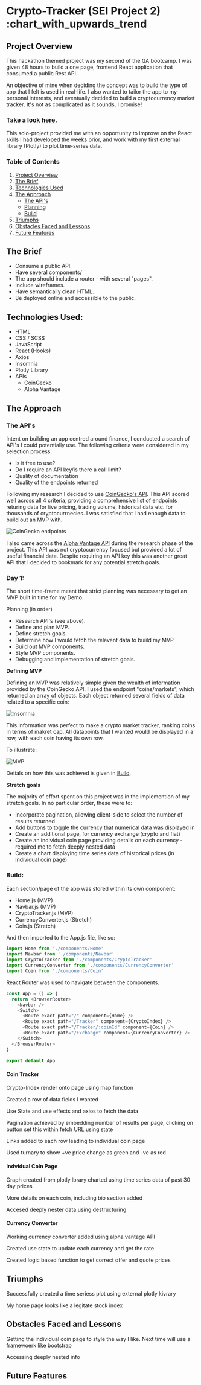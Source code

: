 # Crypto-Tracker (SEI Project 2) :chart_with_upwards_trend

## Project Overview

This hackathon themed project was my second of the GA bootcamp. I was given 48 hours to build a one page, frontend React application that consumed a public Rest API.

An objective of mine when deciding the concept was to build the type of app that I felt is used in real-life. I also wanted to tailor the app to my personal interests, and eventually decided to build a cryptocurrency market tracker. It's not as complicated as it sounds, I promise! <br>

### Take a look [here.](https://danieltockan.github.io/Crypto-Tracker/)

This solo-project provided me with an opportunity to improve on the React skills I had developed the weeks prior, and work with my first external library (Plotly) to plot time-series data.




### Table of Contents

1. [Project Overview](#Project-Overview)
2. [The Brief](#The-Brief)
3. [Technologies Used](#Technologies-Used)
4. [The Approach](#The-Approach)
    - [The API's](#API's-Used)
    - [Planning](#Planning)
    - [Build](#Build)
5. [Triumphs](#Triumphs)
6. [Obstacles Faced and Lessons](#Obstacles-Faced-and-Lessons)
7. [Future Features](#Future-Features)

## The Brief

- Consume a public API.
- Have several components/
- The app should include a router - with several "pages".
- Include wireframes.
- Have semantically clean HTML.
- Be deployed online and accessible to the public.

## Technologies Used:

- HTML
- CSS / SCSS
- JavaScript
- React (Hooks)
- Axios
- Insomnia
- Plotly Library
- APIs
  - CoinGecko
  - Alpha Vantage

## The Approach

### The API's

Intent on building an app centred around finance, I conducted a search of API's I could potentially use. The following criteria were considered in my selection process:
- Is it free to use?
- Do I require an API key/is there a call limit?
- Quality of documentation
- Quality of the endpoints returned

Following my research I decided to use [CoinGecko's API](https://www.coingecko.com/en/api). This API scored well across all 4 criteria, providing a comprehensive list of endpoints returing data for live pricing, trading volume, historical data etc. for thousands of cryptocurrnecies. I was satisfied that I had enough data to build out an MVP with.

<!-- - Selected markets endpoint that containes array of objects, each object containing a lot of data for different cryptocurrencies -->

![CoinGecko endpoints](./screenshots/crypto_endpoints.png)

I also came across the [Alpha Vantage API](https://www.alphavantage.co/documentation/) during the research phase of the project. This API was not cryptocurrency focused but provided a lot of useful financial data. Despite requiring an API key this was another great API that I decided to bookmark for any potential stretch goals.

### Day 1:

The short time-frame meant that strict planning was necessary to get an MVP built in time for my Demo.

Planning (in order)

- Research API's (see above).
- Define and plan MVP.
- Define stretch goals.
- Determine how I would fetch the relevent data to buiild my MVP.
- Build out MVP components.
- Style MVP components.
- Debugging and implementation of stretch goals.

**Defining MVP**

Defining an MVP was relatively simple given the wealth of information provided by the CoinGecko API. I used the endpoint "coins/markets", which returned an array of objects. Each object returned several fields of data related to a specific coin:

![Insomnia](./screenshots/get_crypto.png)

This information was perfect to make a crypto market tracker, ranking coins in terms of makret cap. All datapoints that I wanted would be displayed in a row, with each coin having its own row. <br>

To illustrate:

![MVP](./screenshots/crypto_mvp.png)

Detials on how this was achieved is given in [Build](#Build).

**Stretch goals**

The majority of effort spent on this project was in the implemention of my stretch goals. In no particular order, these were to:

- Incorporate pagination, allowing client-side to select the number of results returned
- Add buttons to toggle the currency that numerical data was displayed in
- Create an additional page, for currency exchange (crypto and fiat)
- Create an individual coin page providing details on each currency - required me to fetch deeply nested data
- Create a chart displaying time series data of historical prices (in individual coin page)

### Build:

Each section/page of the app was stored within its own component: 

- Home.js (MVP)
- Navbar.js (MVP)
- CryptoTracker.js (MVP)
- CurrencyConverter.js (Stretch)
- Coin.js (Stretch)

And then imported to the App.js file, like so:

```js
import Home from './components/Home'
import Navbar from './components/Navbar'
import CryptoTracker from './components/CryptoTracker'
import CurrencyConverter from './components/CurrencyConverter'
import Coin from './components/Coin'
```

React Router was used to navigate between the components.

```js
const App = () => {
  return <BrowserRouter>
    <Navbar />
    <Switch>
      <Route exact path="/" component={Home} />
      <Route exact path="/Tracker" component={CryptoIndex} />
      <Route exact path="/Tracker/:coinId" component={Coin} />
      <Route exact path="/Exchange" component={CurrencyConverter} />
    </Switch>
  </BrowserRouter>
}

export default App
```


#### Coin Tracker

Crypto-Index render onto page using map function

Created a row of data fields I wanted

Use State and use effects and axios to fetch the data

Pagination achieved by embedding number of results per page, clicking on button set this within fetch URL using state

Links added to each row leading to individual coin page

Used turnary to show +ve price change as green and -ve as red



#### Indvidual Coin Page

Graph created from plotly lbrary charted using time series data of past 30 day prices

More details on each coin, including bio section added

Accesed deeply nester data using destructuring

#### Currency Converter

Working currency converter added using alpha vantage API

Created use state to update each currency and get the rate

Created logic based function to get correct offer and quote prices


## Triumphs

Successfully created a time seriess plot using external plotly kivrary

My home page looks like a legitate stock index

## Obstacles Faced and Lessons

Getting the individual coin page to style the way I like. Next time will use a framewoerk like bootstrap

Accessing deeply nested info

## Future Features
